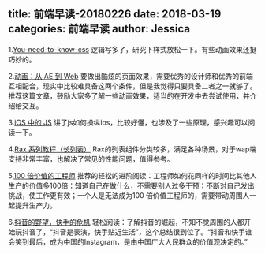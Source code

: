 title: 前端早读-20180226
date: 2018-03-19
categories: 前端早读
author: Jessica
---

1.[You-need-to-know-css](https://l-hammer.github.io/You-need-to-know-css/#/)
逻辑写多了，研究下样式放松一下。有些动画效果还挺巧妙的。

2.[动画：从 AE 到 Web](https://aotu.io/notes/2018/03/06/ae2web/)
要做出酷炫的页面效果，需要优秀的设计师和优秀的前端互相配合，现实中比较难具备这两个条件，但是我觉得只要具备二者之一就够了。推荐这篇文章，鼓励大家多了解一些动画效果，适当的在开发中去尝试使用，并介绍给交互。

3.[iOS 中的 JS](https://juejin.im/entry/5aacb171f265da238d507c47)
讲了js如何操纵ios，比较好懂，也涉及了一些原理，感兴趣可以阅读一下。

4.[Rax 系列教程（长列表）](http://taobaofed.org/blog/2018/03/12/long-list-in-rax/)
Rax的列表组件分类较多，满足各种场景，对于wap端支持非常丰富，也解决了常见的性能问题，值得参考。

5.[100 倍价值的工程师](http://blog.jobbole.com/113710/)
推荐的轻松的进阶阅读：工程师如何花同样的时间比其他人生产的价值多100倍：知道自己在做什么，不需要别人过多干预；不断对自己发出挑战，使工作更有效；一个人是无法成为100 倍价值工程师的，需要带动周围人一起提升生产力。

6.[抖音的野望，快手的危机](https://mp.weixin.qq.com/s?__biz=MzI2NTY4MDg1NA==&mid=2247490785&idx=1&sn=e73c013ad7243a233d0761f03f91f876)
轻松阅读：了解抖音的崛起，不知不觉周围的人都开始玩抖音了，“抖音是表演，快手贴近生活”，这个总结很到位了。“抖音和快手谁会笑到最后，成为中国的Instagram，是由中国广大人民群众的价值观决定的。”

